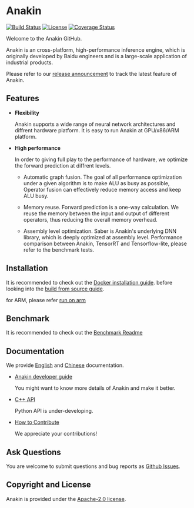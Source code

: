 # Anakin

[![Build Status](https://travis-ci.org/PaddlePaddle/Anakin.svg?branch=developing)](https://travis-ci.org/PaddlePaddle/Anakin)
[![License](https://img.shields.io/badge/license-Apache%202-blue.svg)](LICENSE)
[![Coverage Status](https://coveralls.io/repos/github/xklnono/Anakin/badge.svg)](https://coveralls.io/github/xklnono/Anakin)


Welcome to the Anakin GitHub.

Anakin is an cross-platform, high-performance inference engine, which is originally
developed by Baidu engineers and is a large-scale application of industrial products.

Please refer to our [release announcement]() to track the latest feature of Anakin.

## Features

- **Flexibility**

    Anakin supports a wide range of neural network architectures and
    diffrent hardware platform. It is easy to run Anakin at GPU/x86/ARM platform.

-  **High performance**

    In order to giving full play to the performance of hardware, we optimize the
    forward prediction at diffrent levels.
      - Automatic graph fusion. The goal of all performance optimization under a 
      given algorithm is to make ALU as busy as possible, Operator fusion 
      can effectively reduce memory access and keep ALU busy.
      
      - Memory reuse. Forward prediction is a one-way calculation. We reuse 
      the memory between the input and output of different operators, thus 
      reducing the overall memory overhead.

      - Assembly level optimization. Saber is Anakin's underlying DNN library, which
      is deeply optimized at assembly level. Performance comparison between Anakin, TensorRT
      and Tensorflow-lite, please refer to the benchmark tests.


## Installation

It is recommended to check out the
[Docker installation guide](docker/README.md).
before looking into the
[build from source guide](docs/Manual/INSTALL_en.md).

for ARM, please refer [run on arm](docs/Manual/run_on_arm_ch.md)

## Benchmark
It is recommended to check out the [Benchmark Readme](benchmark/README.md)

## Documentation

We provide [English](docs/Manual/Tutorial_en.md) and
[Chinese](docs/Manual/Tutorial_ch.md) documentation.

- [Anakin developer guide]()

  You might want to know more details of Anakin and make it better.

- [C++ API]()

   Python API is under-developing.

- [How to Contribute]()

   We appreciate your contributions!


## Ask Questions

You are welcome to submit questions and bug reports as [Github Issues](https://github.com/PaddlePaddle/Anakin/issues).

## Copyright and License
Anakin is provided under the [Apache-2.0 license](LICENSE).
